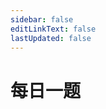 ```yaml
---
sidebar: false
editLinkText: false
lastUpdated: false
---
```


# 每日一题

<DailyIndex/>
<!-- 大场面试总结 https://mp.weixin.qq.com/s/v-I4QwZz6Oks0VJLxSMw7A -->



